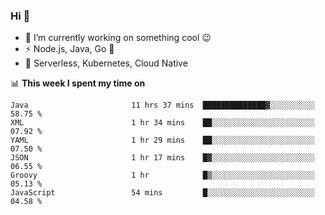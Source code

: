 ### Hi 👋

<!--
**nodejh/nodejh** is a ✨ _special_ ✨ repository because its `README.md` (this file) appears on your GitHub profile.

Here are some ideas to get you started:

- 🔭 I’m currently working on ...
- 🌱 I’m currently learning ...
- 👯 I’m looking to collaborate on ...
- 🤔 I’m looking for help with ...
- 💬 Ask me about ...
- 📫 How to reach me: ...
- 😄 Pronouns: ...
- ⚡ Fun fact: ...
-->

- 🔭 I’m currently working on something cool :wink:
- ⚡ Node.js, Java, Go :thought_balloon:
- 🤖 Serverless, Kubernetes, Cloud Native

📊 **This week I spent my time on**

<!--START_SECTION:waka-->

```text
Java                       11 hrs 37 mins  ██████████████▓░░░░░░░░░░   58.75 %
XML                        1 hr 34 mins    ██░░░░░░░░░░░░░░░░░░░░░░░   07.92 %
YAML                       1 hr 29 mins    ██░░░░░░░░░░░░░░░░░░░░░░░   07.50 %
JSON                       1 hr 17 mins    █▓░░░░░░░░░░░░░░░░░░░░░░░   06.55 %
Groovy                     1 hr            █▒░░░░░░░░░░░░░░░░░░░░░░░   05.13 %
JavaScript                 54 mins         █░░░░░░░░░░░░░░░░░░░░░░░░   04.58 %
```

<!--END_SECTION:waka-->


<!--
:traffic_light: **Visitors**

![visitors](https://visitor-badge.glitch.me/badge?page_id=nodejh.nodejh)
-->
